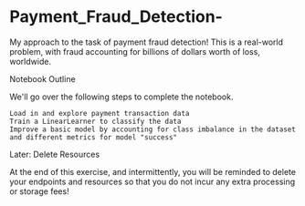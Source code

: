 # Payment_Fraud_Detection-
My approach to the task of payment fraud detection! This is a real-world problem, with fraud accounting for billions of dollars worth of loss, worldwide. 


Notebook Outline

We'll go over the following steps to complete the notebook.

    Load in and explore payment transaction data
    Train a LinearLearner to classify the data
    Improve a basic model by accounting for class imbalance in the dataset and different metrics for model "success"

Later: Delete Resources

At the end of this exercise, and intermittently, you will be reminded to delete your endpoints and resources so that you do not incur any extra processing or storage fees!
